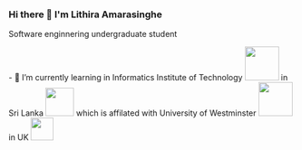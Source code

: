 ### Hi there 👋 I'm Lithira Amarasinghe



<!--
**Lithira-Amarasinghe/Lithira-Amarasinghe** is a ✨ _special_ ✨ repository because its `README.md` (this file) appears on your GitHub profile.

Here are some ideas to get you started:

- 🔭 I’m currently working on ...
- 🌱 I’m currently learning ...
- 👯 I’m looking to collaborate on ...
- 🤔 I’m looking for help with ...
- 💬 Ask me about ...
- 📫 How to reach me: ...
- 😄 Pronouns: ...
- ⚡ Fun fact: ...
-->
<p>Software enginnering undergraduate student</p>
- 🌱 I’m currently learning in Informatics Institute of Technology <span><img width="60px" src="https://www.iit.ac.lk/wp-content/themes/iitcampus/assets/img/logo-white.png"></span> in Sri Lanka  <span><img width="50px" src="https://thumbs.gfycat.com/AnotherShadyDormouse-size_restricted.gif"></span> which is affilated with University of Westminster <span><img width="60px" src="https://d201g1c8t1ay3d.cloudfront.net/wp-content/uploads/2019/10/University-of-Westminster-logo.jpg"></span> in UK <span><img width="40px" src="https://thumbs.gfycat.com/ZestyBarrenBluejay-max-1mb.gif"></span>
